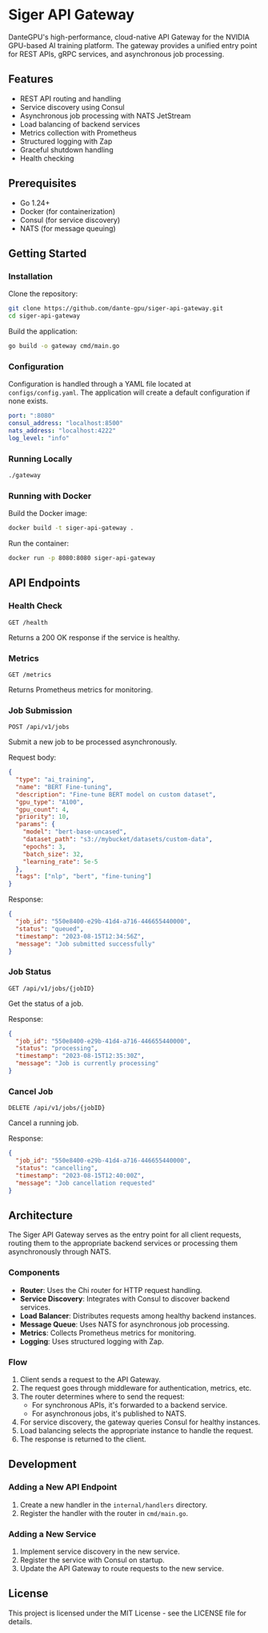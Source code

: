 # Siger API Gateway

DanteGPU's high-performance, cloud-native API Gateway for the NVIDIA GPU-based AI training platform. The gateway provides a unified entry point for REST APIs, gRPC services, and asynchronous job processing.

## Features

- REST API routing and handling
- Service discovery using Consul
- Asynchronous job processing with NATS JetStream
- Load balancing of backend services
- Metrics collection with Prometheus
- Structured logging with Zap
- Graceful shutdown handling
- Health checking

## Prerequisites

- Go 1.24+
- Docker (for containerization)
- Consul (for service discovery)
- NATS (for message queuing)

## Getting Started

### Installation

Clone the repository:

```bash
git clone https://github.com/dante-gpu/siger-api-gateway.git
cd siger-api-gateway
```

Build the application:

```bash
go build -o gateway cmd/main.go
```

### Configuration

Configuration is handled through a YAML file located at `configs/config.yaml`. The application will create a default configuration if none exists.

```yaml
port: ":8080"
consul_address: "localhost:8500"
nats_address: "localhost:4222"
log_level: "info"
```

### Running Locally

```bash
./gateway
```

### Running with Docker

Build the Docker image:

```bash
docker build -t siger-api-gateway .
```

Run the container:

```bash
docker run -p 8080:8080 siger-api-gateway
```

## API Endpoints

### Health Check

```
GET /health
```

Returns a 200 OK response if the service is healthy.

### Metrics

```
GET /metrics
```

Returns Prometheus metrics for monitoring.

### Job Submission

```
POST /api/v1/jobs
```

Submit a new job to be processed asynchronously.

Request body:

```json
{
  "type": "ai_training",
  "name": "BERT Fine-tuning",
  "description": "Fine-tune BERT model on custom dataset",
  "gpu_type": "A100",
  "gpu_count": 4,
  "priority": 10,
  "params": {
    "model": "bert-base-uncased",
    "dataset_path": "s3://mybucket/datasets/custom-data",
    "epochs": 3,
    "batch_size": 32,
    "learning_rate": 5e-5
  },
  "tags": ["nlp", "bert", "fine-tuning"]
}
```

Response:

```json
{
  "job_id": "550e8400-e29b-41d4-a716-446655440000",
  "status": "queued",
  "timestamp": "2023-08-15T12:34:56Z",
  "message": "Job submitted successfully"
}
```

### Job Status

```
GET /api/v1/jobs/{jobID}
```

Get the status of a job.

Response:

```json
{
  "job_id": "550e8400-e29b-41d4-a716-446655440000",
  "status": "processing",
  "timestamp": "2023-08-15T12:35:30Z",
  "message": "Job is currently processing"
}
```

### Cancel Job

```
DELETE /api/v1/jobs/{jobID}
```

Cancel a running job.

Response:

```json
{
  "job_id": "550e8400-e29b-41d4-a716-446655440000",
  "status": "cancelling",
  "timestamp": "2023-08-15T12:40:00Z",
  "message": "Job cancellation requested"
}
```

## Architecture

The Siger API Gateway serves as the entry point for all client requests, routing them to the appropriate backend services or processing them asynchronously through NATS.

### Components

- **Router**: Uses the Chi router for HTTP request handling.
- **Service Discovery**: Integrates with Consul to discover backend services.
- **Load Balancer**: Distributes requests among healthy backend instances.
- **Message Queue**: Uses NATS for asynchronous job processing.
- **Metrics**: Collects Prometheus metrics for monitoring.
- **Logging**: Uses structured logging with Zap.

### Flow

1. Client sends a request to the API Gateway.
2. The request goes through middleware for authentication, metrics, etc.
3. The router determines where to send the request:
   - For synchronous APIs, it's forwarded to a backend service.
   - For asynchronous jobs, it's published to NATS.
4. For service discovery, the gateway queries Consul for healthy instances.
5. Load balancing selects the appropriate instance to handle the request.
6. The response is returned to the client.

## Development

### Adding a New API Endpoint

1. Create a new handler in the `internal/handlers` directory.
2. Register the handler with the router in `cmd/main.go`.

### Adding a New Service

1. Implement service discovery in the new service.
2. Register the service with Consul on startup.
3. Update the API Gateway to route requests to the new service.

## License

This project is licensed under the MIT License - see the LICENSE file for details.
